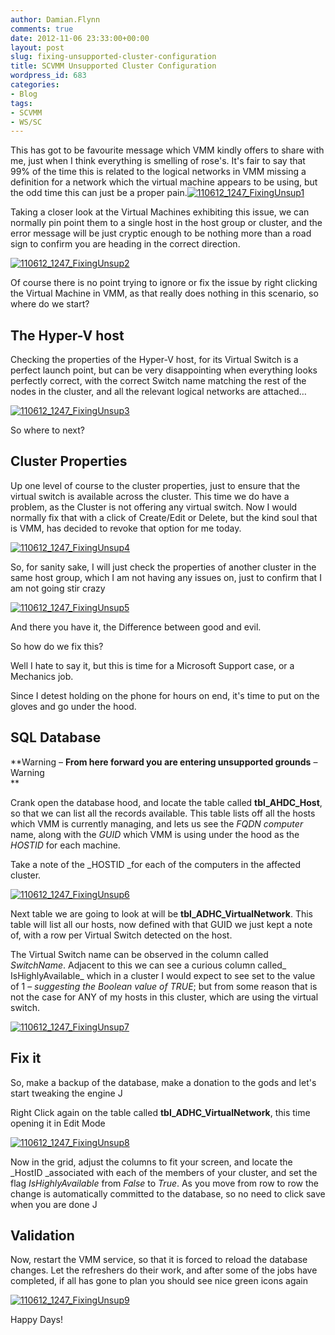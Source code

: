 ```yaml
---
author: Damian.Flynn
comments: true
date: 2012-11-06 23:33:00+00:00
layout: post
slug: fixing-unsupported-cluster-configuration
title: SCVMM Unsupported Cluster Configuration
wordpress_id: 683
categories:
- Blog
tags:
- SCVMM
- WS/SC
---
```


This has got to be favourite message which VMM kindly offers to share with me, just when I think everything is smelling of rose's. It's fair to say that 99% of the time this is related to the logical networks in VMM missing a definition for a network which the virtual machine appears to be using, but the odd time this can just be a proper pain.[![110612_1247_FixingUnsup1](http://172.21.10.63:84/wp-content/uploads/2014/02/110612_1247_FixingUnsup1_thumb.png)](http://172.21.10.63:84/wp-content/uploads/2014/02/110612_1247_FixingUnsup1.png)

Taking a closer look at the Virtual Machines exhibiting this issue, we can normally pin point them to a single host in the host group or cluster, and the error message will be just cryptic enough to be nothing more than a road sign to confirm you are heading in the correct direction.

[![110612_1247_FixingUnsup2](http://172.21.10.63:84/wp-content/uploads/2014/02/110612_1247_FixingUnsup2_thumb.png)](http://172.21.10.63:84/wp-content/uploads/2014/02/110612_1247_FixingUnsup2.png)

Of course there is no point trying to ignore or fix the issue by right clicking the Virtual Machine in VMM, as that really does nothing in this scenario, so where do we start?

## The Hyper-V host

Checking the properties of the Hyper-V host, for its Virtual Switch is a perfect launch point, but can be very disappointing when everything looks perfectly correct, with the correct Switch name matching the rest of the nodes in the cluster, and all the relevant logical networks are attached…

[![110612_1247_FixingUnsup3](http://172.21.10.63:84/wp-content/uploads/2014/02/110612_1247_FixingUnsup3_thumb.png)](http://172.21.10.63:84/wp-content/uploads/2014/02/110612_1247_FixingUnsup3.png)

So where to next?

## Cluster Properties

Up one level of course to the cluster properties, just to ensure that the virtual switch is available across the cluster. This time we do have a problem, as the Cluster is not offering any virtual switch. Now I would normally fix that with a click of Create/Edit or Delete, but the kind soul that is VMM, has decided to revoke that option for me today.

[![110612_1247_FixingUnsup4](http://172.21.10.63:84/wp-content/uploads/2014/02/110612_1247_FixingUnsup4_thumb.png)](http://172.21.10.63:84/wp-content/uploads/2014/02/110612_1247_FixingUnsup4.png)

So, for sanity sake, I will just check the properties of another cluster in the same host group, which I am not having any issues on, just to confirm that I am not going stir crazy

[![110612_1247_FixingUnsup5](http://172.21.10.63:84/wp-content/uploads/2014/02/110612_1247_FixingUnsup5_thumb.png)](http://172.21.10.63:84/wp-content/uploads/2014/02/110612_1247_FixingUnsup5.png)

And there you have it, the Difference between good and evil.

So how do we fix this?

Well I hate to say it, but this is time for a Microsoft Support case, or a Mechanics job.

Since I detest holding on the phone for hours on end, it's time to put on the gloves and go under the hood.

## SQL Database

**Warning – **From here forward you are entering unsupported grounds** – Warning   
**

Crank open the database hood, and locate the table called **tbl_AHDC_Host**, so that we can list all the records available. This table lists off all the hosts which VMM is currently managing, and lets us see the _FQDN computer_ name, along with the _GUID_ which VMM is using under the hood as the _HOSTID_ for each machine.

Take a note of the _HOSTID _for each of the computers in the affected cluster.

[![110612_1247_FixingUnsup6](http://172.21.10.63:84/wp-content/uploads/2014/02/110612_1247_FixingUnsup6_thumb.png)](http://172.21.10.63:84/wp-content/uploads/2014/02/110612_1247_FixingUnsup6.png)

Next table we are going to look at will be **tbl_ADHC_VirtualNetwork**. This table will list all our hosts, now defined with that GUID we just kept a note of, with a row per Virtual Switch detected on the host.

The Virtual Switch name can be observed in the column called _SwitchName_. Adjacent to this we can see a curious column called_ IsHighlyAvailable_ which in a cluster I would expect to see set to the value of 1 – _suggesting the Boolean value of TRUE_; but from some reason that is not the case for ANY of my hosts in this cluster, which are using the virtual switch.

[![110612_1247_FixingUnsup7](http://172.21.10.63:84/wp-content/uploads/2014/02/110612_1247_FixingUnsup7_thumb.png)](http://172.21.10.63:84/wp-content/uploads/2014/02/110612_1247_FixingUnsup7.png)

## Fix it

So, make a backup of the database, make a donation to the gods and let's start tweaking the engine J

Right Click again on the table called **tbl_ADHC_VirtualNetwork**, this time opening it in Edit Mode

[![110612_1247_FixingUnsup8](http://172.21.10.63:84/wp-content/uploads/2014/02/110612_1247_FixingUnsup8_thumb.png)](http://172.21.10.63:84/wp-content/uploads/2014/02/110612_1247_FixingUnsup8.png)

Now in the grid, adjust the columns to fit your screen, and locate the _HostID _associated with each of the members of your cluster, and set the flag _IsHighlyAvailable_ from _False_ to _True_. As you move from row to row the change is automatically committed to the database, so no need to click save when you are done J

## Validation

Now, restart the VMM service, so that it is forced to reload the database changes. Let the refreshers do their work, and after some of the jobs have completed, if all has gone to plan you should see nice green icons again

[![110612_1247_FixingUnsup9](http://172.21.10.63:84/wp-content/uploads/2014/02/110612_1247_FixingUnsup9_thumb.png)](http://172.21.10.63:84/wp-content/uploads/2014/02/110612_1247_FixingUnsup9.png)

Happy Days!
